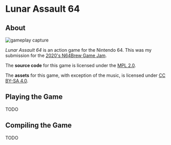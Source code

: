 # Lunar Assault 64
## About
![gameplay capture](/output.gif?raw=true)

_Lunar Assault 64_ is an action game for the Nintendo 64. This was my submission for the [2020's N64Brew Game Jam](https://www.youtube.com/watch?v=snZ6kIRLFUI).

The **source code** for this game is licensed under the [MPL 2.0](https://www.mozilla.org/en-US/MPL/2.0/FAQ/).

The **assets** for this game, with exception of the music, is licensed under [CC BY-SA 4.0](https://creativecommons.org/licenses/by-sa/4.0/).

## Playing the Game
TODO

## Compiling the Game
TODO

